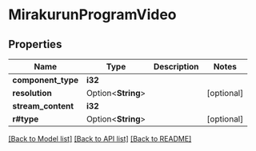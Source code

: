 # MirakurunProgramVideo

## Properties

Name | Type | Description | Notes
------------ | ------------- | ------------- | -------------
**component_type** | **i32** |  | 
**resolution** | Option<**String**> |  | [optional]
**stream_content** | **i32** |  | 
**r#type** | Option<**String**> |  | [optional]

[[Back to Model list]](../README.md#documentation-for-models) [[Back to API list]](../README.md#documentation-for-api-endpoints) [[Back to README]](../README.md)


